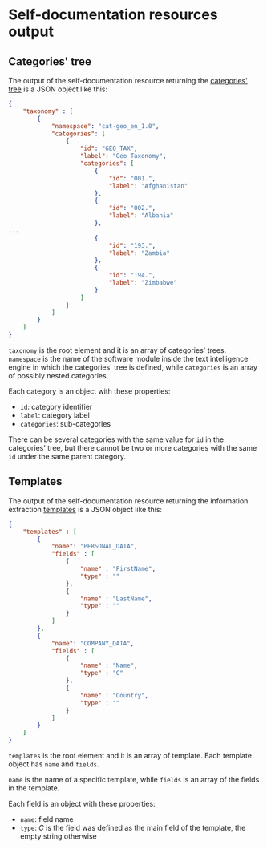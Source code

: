 # Self-documentation resources output

## Categories' tree

The output of the self-documentation resource returning the [categories' tree](../../../guide/categories-tree/index.md) is a JSON object like this:

``` json
{
	"taxonomy" : [
		{
			"namespace": "cat-geo_en_1.0",
			"categories": [
				{
					"id": "GEO_TAX",
					"label": "Geo Taxonomy",
					"categories": [
						{
							"id": "001.",
							"label": "Afghanistan"
						},
						{
							"id": "002.",
							"label": "Albania"
						},
...
						{
							"id": "193.",
							"label": "Zambia"
						},
						{
							"id": "194.",
							"label": "Zimbabwe"
						}
					]
				}
			]
		}
	]
}
```

`taxonomy` is the root element and it is an array of categories' trees.  
`namespace` is the name of the software module inside the text intelligence engine in which the categories' tree is defined, while `categories` is an array of possibly nested categories.

Each category is an object with these properties:

- `id`: category identifier
- `label`: category label
- `categories`: sub-categories

There can be several categories with the same value for `id` in the categories' tree, but there cannot be two or more categories with the same `id` under the same parent category.

## Templates

The output of the self-documentation resource returning the information extraction [templates](../../../guide/templates/index.md) is a JSON object like this:

``` json
{
	"templates" : [
		{
			"name": "PERSONAL_DATA",
			"fields" : [
				{
					"name" : "FirstName",
					"type" : ""
				},
				{
					"name" : "LastName",
					"type" : ""
				}
			]
		},
		{
			"name": "COMPANY_DATA",
			"fields" : [
				{
					"name" : "Name",
					"type" : "C"
				},
				{
					"name" : "Country",
					"type" : ""
				}
			]
		}            
	]
}
```

 `templates` is the root element and it is an array of template. Each template object has `name` and `fields`.

`name` is the name of a specific template, while `fields` is an array of the fields in the template.

Each field is an object with these properties:

- `name`: field name
- `type`: _C_ is the field was defined as the main field of the template, the empty string otherwise
